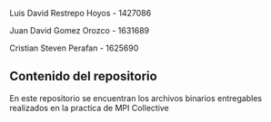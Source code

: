 Luis David Restrepo Hoyos - 1427086

Juan David Gomez Orozco - 1631689

Cristian Steven Perafan - 1625690

## Contenido del repositorio

En este repositorio se encuentran los archivos binarios entregables realizados en la practica de MPI Collective 
